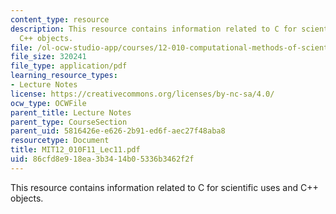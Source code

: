```yaml
---
content_type: resource
description: This resource contains information related to C for scientific uses and
  C++ objects.
file: /ol-ocw-studio-app/courses/12-010-computational-methods-of-scientific-programming-fall-2011/86cfd8e918ea3b3414b05336b3462f2f_MIT12_010F11_Lec11.pdf
file_size: 320241
file_type: application/pdf
learning_resource_types:
- Lecture Notes
license: https://creativecommons.org/licenses/by-nc-sa/4.0/
ocw_type: OCWFile
parent_title: Lecture Notes
parent_type: CourseSection
parent_uid: 5816426e-e626-2b91-ed6f-aec27f48aba8
resourcetype: Document
title: MIT12_010F11_Lec11.pdf
uid: 86cfd8e9-18ea-3b34-14b0-5336b3462f2f
---
```

This resource contains information related to C for scientific uses and C++ objects.